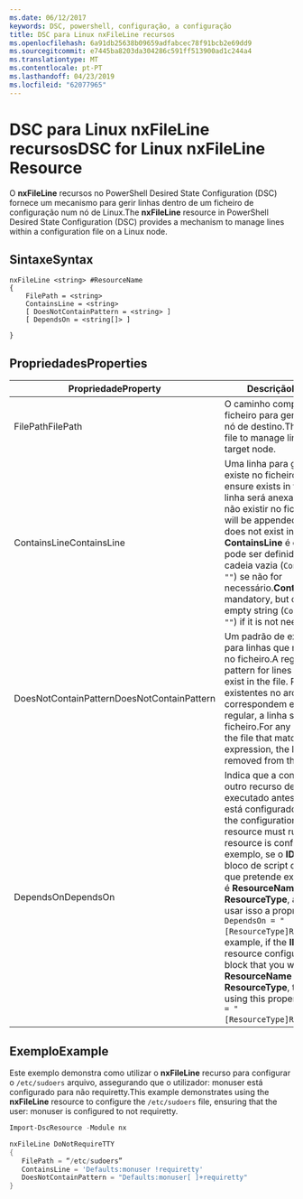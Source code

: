 ```yaml
---
ms.date: 06/12/2017
keywords: DSC, powershell, configuração, a configuração
title: DSC para Linux nxFileLine recursos
ms.openlocfilehash: 6a91db25638b09659adfabcec78f91bcb2e69dd9
ms.sourcegitcommit: e7445ba8203da304286c591ff513900ad1c244a4
ms.translationtype: MT
ms.contentlocale: pt-PT
ms.lasthandoff: 04/23/2019
ms.locfileid: "62077965"
---
```

# <a name="dsc-for-linux-nxfileline-resource"></a><span data-ttu-id="4095f-103">DSC para Linux nxFileLine recursos</span><span class="sxs-lookup"><span data-stu-id="4095f-103">DSC for Linux nxFileLine Resource</span></span>

<span data-ttu-id="4095f-104">O **nxFileLine** recursos no PowerShell Desired State Configuration (DSC) fornece um mecanismo para gerir linhas dentro de um ficheiro de configuração num nó de Linux.</span><span class="sxs-lookup"><span data-stu-id="4095f-104">The **nxFileLine** resource in PowerShell Desired State Configuration (DSC) provides a mechanism to manage lines within a configuration file on a Linux node.</span></span>

## <a name="syntax"></a><span data-ttu-id="4095f-105">Sintaxe</span><span class="sxs-lookup"><span data-stu-id="4095f-105">Syntax</span></span>

```
nxFileLine <string> #ResourceName
{
    FilePath = <string>
    ContainsLine = <string>
    [ DoesNotContainPattern = <string> ]
    [ DependsOn = <string[]> ]

}
```

## <a name="properties"></a><span data-ttu-id="4095f-106">Propriedades</span><span class="sxs-lookup"><span data-stu-id="4095f-106">Properties</span></span>

|  <span data-ttu-id="4095f-107">Propriedade</span><span class="sxs-lookup"><span data-stu-id="4095f-107">Property</span></span> |  <span data-ttu-id="4095f-108">Descrição</span><span class="sxs-lookup"><span data-stu-id="4095f-108">Description</span></span> |
|---|---|
| <span data-ttu-id="4095f-109">FilePath</span><span class="sxs-lookup"><span data-stu-id="4095f-109">FilePath</span></span>| <span data-ttu-id="4095f-110">O caminho completo para o ficheiro para gerir as linhas no nó de destino.</span><span class="sxs-lookup"><span data-stu-id="4095f-110">The full path to the file to manage lines in on the target node.</span></span>|
| <span data-ttu-id="4095f-111">ContainsLine</span><span class="sxs-lookup"><span data-stu-id="4095f-111">ContainsLine</span></span>| <span data-ttu-id="4095f-112">Uma linha para garantir que existe no ficheiro.</span><span class="sxs-lookup"><span data-stu-id="4095f-112">A line to ensure exists in the file.</span></span> <span data-ttu-id="4095f-113">Essa linha será anexada ao ficheiro se não existir no ficheiro.</span><span class="sxs-lookup"><span data-stu-id="4095f-113">This line will be appended to the file if it does not exist in the file.</span></span> <span data-ttu-id="4095f-114">**ContainsLine** é obrigatório, mas pode ser definido como uma cadeia vazia (`ContainsLine = ""`) se não for necessário.</span><span class="sxs-lookup"><span data-stu-id="4095f-114">**ContainsLine** is mandatory, but can be set to an empty string (`ContainsLine = ""`) if it is not needed.</span></span>|
| <span data-ttu-id="4095f-115">DoesNotContainPattern</span><span class="sxs-lookup"><span data-stu-id="4095f-115">DoesNotContainPattern</span></span>| <span data-ttu-id="4095f-116">Um padrão de expressão regular para linhas que não deve existir no ficheiro.</span><span class="sxs-lookup"><span data-stu-id="4095f-116">A regular expression pattern for lines that should not exist in the file.</span></span> <span data-ttu-id="4095f-117">Para as linhas existentes no arquivo que correspondem essa expressão regular, a linha será removida do ficheiro.</span><span class="sxs-lookup"><span data-stu-id="4095f-117">For any lines that exist in the file that match this regular expression, the line will be removed from the file.</span></span>|
| <span data-ttu-id="4095f-118">DependsOn</span><span class="sxs-lookup"><span data-stu-id="4095f-118">DependsOn</span></span> | <span data-ttu-id="4095f-119">Indica que a configuração de outro recurso deve ser executado antes deste recurso está configurado.</span><span class="sxs-lookup"><span data-stu-id="4095f-119">Indicates that the configuration of another resource must run before this resource is configured.</span></span> <span data-ttu-id="4095f-120">Por exemplo, se o **ID** do recurso de bloco de script de configuração que pretende executar primeiro é **ResourceName** e seu tipo é **ResourceType**, a sintaxe para usar isso a propriedade é `DependsOn = "[ResourceType]ResourceName"`.</span><span class="sxs-lookup"><span data-stu-id="4095f-120">For example, if the **ID** of the resource configuration script block that you want to run first is **ResourceName** and its type is **ResourceType**, the syntax for using this property is `DependsOn = "[ResourceType]ResourceName"`.</span></span>|

## <a name="example"></a><span data-ttu-id="4095f-121">Exemplo</span><span class="sxs-lookup"><span data-stu-id="4095f-121">Example</span></span>

<span data-ttu-id="4095f-122">Este exemplo demonstra como utilizar o **nxFileLine** recurso para configurar o `/etc/sudoers` arquivo, assegurando que o utilizador: monuser está configurado para não requiretty.</span><span class="sxs-lookup"><span data-stu-id="4095f-122">This example demonstrates using the **nxFileLine** resource to configure the `/etc/sudoers` file, ensuring that the user: monuser is configured to not requiretty.</span></span>

```powershell
Import-DscResource -Module nx

nxFileLine DoNotRequireTTY
{
   FilePath = “/etc/sudoers”
   ContainsLine = 'Defaults:monuser !requiretty'
   DoesNotContainPattern = "Defaults:monuser[ ]+requiretty"
}
```